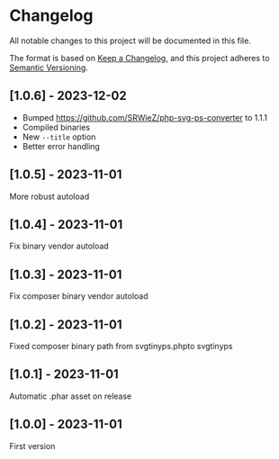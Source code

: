 # Changelog

All notable changes to this project will be documented in this file.

The format is based on [Keep a Changelog](https://keepachangelog.com/en/1.0.0/),
and this project adheres to [Semantic Versioning](https://semver.org/spec/v2.0.0.html).

## [1.0.6] - 2023-12-02
- Bumped https://github.com/SRWieZ/php-svg-ps-converter to 1.1.1
- Compiled binaries 
- New `--title` option
- Better error handling

## [1.0.5] - 2023-11-01
More robust autoload

## [1.0.4] - 2023-11-01
Fix binary vendor autoload

## [1.0.3] - 2023-11-01
Fix composer binary vendor autoload

## [1.0.2] - 2023-11-01
Fixed composer binary path from svgtinyps.phpto svgtinyps

## [1.0.1] - 2023-11-01
Automatic .phar asset on release

## [1.0.0] - 2023-11-01
First version

